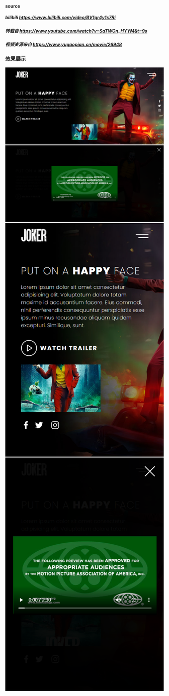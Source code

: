 #### source
##### bilibili https://www.bilibili.com/video/BV1qr4y1s7Ri
##### 转载自 https://www.youtube.com/watch?v=SaTWGn_HYYM&t=9s
##### 视频资源来自 https://www.yugaopian.cn/movie/26948
### 效果展示
![pc效果1](https://github.com/wow-ww/practice-html-css-js/blob/master/joker/example1.png)
![pc效果2](https://github.com/wow-ww/practice-html-css-js/blob/master/joker/playvideo1.png)
![mobile效果1](https://github.com/wow-ww/practice-html-css-js/blob/master/joker/example2.png)
![mobile效果2](https://github.com/wow-ww/practice-html-css-js/blob/master/joker/playvideo2.png)
